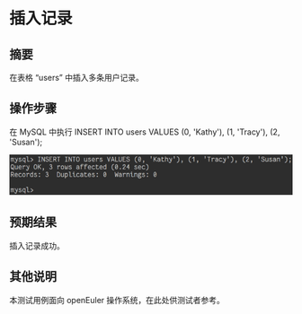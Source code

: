 # 插入记录

## 摘要

在表格 “users” 中插入多条用户记录。

## 操作步骤

在 MySQL 中执行 INSERT INTO users VALUES (0, 'Kathy'), (1, 'Tracy'), (2, 'Susan');

![插入记录](./img/插入记录.png)

## 预期结果

插入记录成功。

## 其他说明

本测试用例面向 openEuler 操作系统，在此处供测试者参考。
